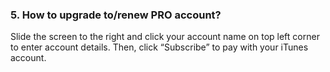 ### 5. How to upgrade to/renew PRO account?
Slide the screen to the right and click your account name on top left corner to enter account details. Then, click “Subscribe” to pay with your iTunes account.

